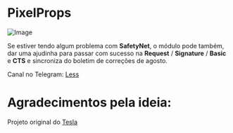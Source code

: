 # PixelProps
 
![Image](https://telegra.ph/file/e9e09ab42a6ec2f06b681.jpg)
 
 Se estiver tendo algum problema com **SafetyNet**, o módulo pode também, dar uma ajudinha para passar com sucesso na **Request** / **Signature** / **Basic**  e **CTS** e sincroniza do boletim de correções de agosto. 
 
Canal no Telegram: [Less](https://t.me/LessContent)
 
# Agradecimentos pela ideia:
Projeto original do [Tesla](https://github.com/0x11DFE)
